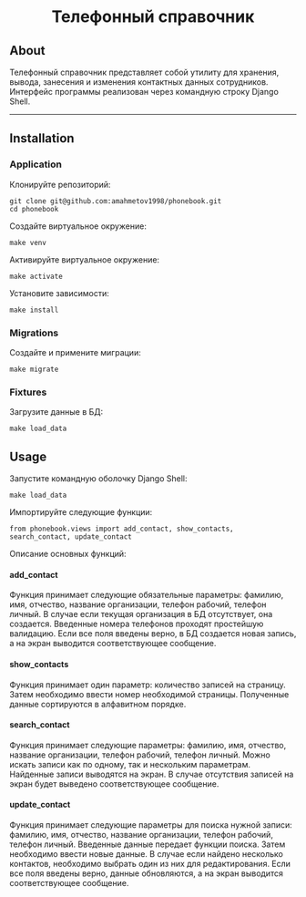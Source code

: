 <div align="center">
<h1> Телефонный справочник </h1>
</div>

## About
Телефонный справочник представляет собой утилиту для хранения, вывода, занесения и изменения контактных данных сотрудников.
Интерфейс программы реализован через командную строку Django Shell.


---
## Installation

### Application
Клонируйте репозиторий:
```
git clone git@github.com:amahmetov1998/phonebook.git
cd phonebook
```
Создайте виртуальное окружение:
```
make venv
```
Активируйте виртуальное окружение:
```
make activate
```
Установите зависимости:
```
make install
```
### Migrations
Создайте и примените миграции:
```
make migrate
```
### Fixtures
Загрузите данные в БД:
```
make load_data
```
## Usage
Запустите командную оболочку Django Shell:
```
make load_data
```
Импортируйте следующие функции:
```
from phonebook.views import add_contact, show_contacts, search_contact, update_contact
```
Описание основных функций:
#### add_contact
Функция принимает следующие обязательные параметры: фамилию, имя, отчество, название организации, телефон рабочий, телефон личный.
В случае если текущая организация в БД отсутствует, она создается. Введенные номера телефонов проходят простейшую валидацию.
Если все поля введены верно, в БД создается новая запись, а на экран выводится соответствующее сообщение.

#### show_contacts
Функция принимает один параметр: количество записей на страницу. Затем необходимо ввести номер необходимой страницы.
Полученные данные сортируются в алфавитном порядке.

#### search_contact
Функция принимает следующие параметры: фамилию, имя, отчество, название организации, телефон рабочий, телефон личный.
Можно искать записи как по одному, так и нескольким параметрам. Найденные записи выводятся на экран.
В случае отсутствия записей на экран будет выведено соответствующее сообщение.

#### update_contact
Функция принимает следующие параметры для поиска нужной записи: фамилию, имя, отчество, название организации, телефон рабочий, телефон личный.
Введенные данные передает функции поиска. Затем необходимо ввести новые данные.
В случае если найдено несколько контактов, необходимо выбрать один из них для редактирования.
Если все поля введены верно, данные обновляются, а на экран выводится соответствующее сообщение.